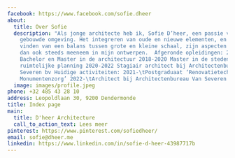 ```yaml
---
facebook: https://www.facebook.com/sofie.dheer
about:
  title: Over Sofie
  description: "Als jonge architecte heb ik, Sofie D’heer, een passie voor de
    gebouwde omgeving. Het integreren van oude en nieuwe elementen, en het
    vinden van een balans tussen grote en kleine schaal, zijn aspecten die ik
    dan ook steeds meeneem in mijn ontwerpen.  Afgeronde opleidingen: 2013-2018
    Bachelor en Master in de architectuur 2018-2020 Master in de stedenbouw en
    ruimtelijke planning 2020-2022 Stagiair architect bij Architectenbureau Van
    Severen bv Huidige activiteiten: 2021-\tPostgraduaat ‘Renovatietechnieken en
    Monumentenzorg’ 2022-\tArchitect bij Architectenbureau Van Severen bv"
  image: images/profile.jpeg
phone: +32 485 43 28 10
address: Leopoldlaan 30, 9200 Dendermonde
title: Index page
main:
  title: D'heer Architecture
  call_to_action_text: Lees meer
pinterest: https://www.pinterest.com/sofiedheer/
email: sofie@dheer.me
linkedin: https://www.linkedin.com/in/sofie-d-heer-43987717b
---
```

